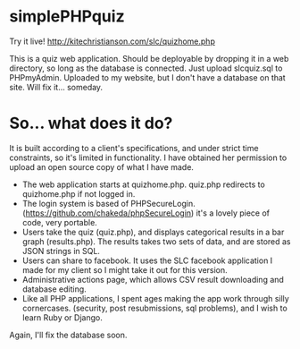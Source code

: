 # simplePHPquiz

Try it live! http://kitechristianson.com/slc/quizhome.php

This is a quiz web application. Should be deployable by dropping it in a web directory, so long as the database is connected. Just upload slcquiz.sql to PHPmyAdmin. Uploaded to my website, but I don't have a database on that site. Will fix it... someday. 
# So... what does it do?

It is built according to a client's specifications, and under strict time constraints, so it's limited in functionality. I have obtained her permission to upload an open source copy of what I have made.  

 - The web application starts at quizhome.php. quiz.php redirects to quizhome.php if not logged in. 
 - The login system is based of PHPSecureLogin. (https://github.com/chakeda/phpSecureLogin) it's a lovely piece of code, very portable.
 - Users take the quiz (quiz.php), and displays categorical results in a bar graph (results.php). The results takes two sets of data, and are stored as JSON strings in SQL. 
 - Users can share to facebook. It uses the SLC facebook application I made for my client so I might take it out for this version.
 - Administrative actions page, which allows CSV result downloading and database editing.
 - Like all PHP applications, I spent ages making the app work through silly cornercases. (security, post resubmissions, sql problems), and I wish to learn Ruby or Django.

Again, I'll fix the database soon.
